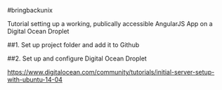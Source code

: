 #bringbackunix

Tutorial setting up a working, publically accessible AngularJS App on a Digital Ocean Droplet


##1. Set up project folder and add it to Github

##2. Set up and configure Digital Ocean Droplet

https://www.digitalocean.com/community/tutorials/initial-server-setup-with-ubuntu-14-04
